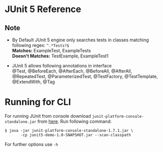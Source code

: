 # JUnit 5 Reference

## Note
* By Default JUnit 5 engine only searches tests in classes matching following regex: `^.*Tests?$`\
**Matches:** ExampleTest, ExampleTests\
**Doesn't Matches:** TestExample, ExampleTest1 

* JUnit 5 allows following annotations in interface\
    @Test, @BeforeEach, @AfterEach, @BeforeAll, @AfterAll, @RepeatedTest, @ParameterizedTest, @TestFactory,
    @TestTemplate, @ExtendWith, @Tag

# Running for CLI
For running JUnit from console download `junit-platform-console-standalone.jar` from 
[here](https://mvnrepository.com/artifact/org.junit.platform/junit-platform-console-standalone).
Run following command:
```shell script
$ java -jar junit-platform-console-standalone-1.7.1.jar \
       -cp junit5-demo-1.0-SNAPSHOT.jar --scan-classpath
```
For further options use `-h` 
